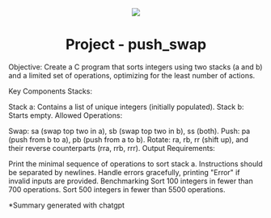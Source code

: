 <p align="center">
  <img src="https://github.com/B18a/42-project-badges/blob/main/badges/push_swape.png">
</p>

<h1 align="center">
  Project - push_swap
</h1>

Objective: Create a C program that sorts integers using two stacks (a and b) and a limited set of operations, optimizing for the least number of actions.

Key Components
Stacks:

Stack a: Contains a list of unique integers (initially populated).
Stack b: Starts empty.
Allowed Operations:

Swap: sa (swap top two in a), sb (swap top two in b), ss (both).
Push: pa (push from b to a), pb (push from a to b).
Rotate: ra, rb, rr (shift up), and their reverse counterparts (rra, rrb, rrr).
Output Requirements:

Print the minimal sequence of operations to sort stack a.
Instructions should be separated by newlines.
Handle errors gracefully, printing "Error" if invalid inputs are provided.
Benchmarking
Sort 100 integers in fewer than 700 operations.
Sort 500 integers in fewer than 5500 operations.

*Summary generated with chatgpt
